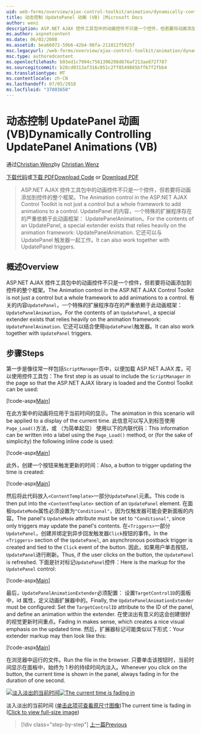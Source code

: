 ```yaml
---
uid: web-forms/overview/ajax-control-toolkit/animation/dynamically-controlling-updatepanel-animations-vb
title: 动态控制 UpdatePanel 动画 (VB) |Microsoft Docs
author: wenz
description: ASP.NET AJAX 控件工具包中的动画控件不只是一个控件，但若要将动画添加到控件的整个框架。 内容的...
ms.author: aspnetcontent
ms.date: 06/02/2008
ms.assetid: bea66072-59b6-42b4-98fa-211812f5925f
msc.legacyurl: /web-forms/overview/ajax-control-toolkit/animation/dynamically-controlling-updatepanel-animations-vb
msc.type: authoredcontent
ms.openlocfilehash: b93ed1c7994c7561396298d876af213ae872f787
ms.sourcegitcommit: b28cd0313af316c051c2ff8549865bff67f2fbb4
ms.translationtype: MT
ms.contentlocale: zh-CN
ms.lasthandoff: 07/05/2018
ms.locfileid: "37803650"
---
```

<a name="dynamically-controlling-updatepanel-animations-vb"></a><span data-ttu-id="7851d-104">动态控制 UpdatePanel 动画 (VB)</span><span class="sxs-lookup"><span data-stu-id="7851d-104">Dynamically Controlling UpdatePanel Animations (VB)</span></span>
====================
<span data-ttu-id="7851d-105">通过[Christian Wenz](https://github.com/wenz)</span><span class="sxs-lookup"><span data-stu-id="7851d-105">by [Christian Wenz](https://github.com/wenz)</span></span>

<span data-ttu-id="7851d-106">[下载代码](http://download.microsoft.com/download/9/3/f/93f8daea-bebd-4821-833b-95205389c7d0/UpdatePanelAnimation2.vb.zip)或[下载 PDF](http://download.microsoft.com/download/b/6/a/b6ae89ee-df69-4c87-9bfb-ad1eb2b23373/updatepanelanimation2VB.pdf)</span><span class="sxs-lookup"><span data-stu-id="7851d-106">[Download Code](http://download.microsoft.com/download/9/3/f/93f8daea-bebd-4821-833b-95205389c7d0/UpdatePanelAnimation2.vb.zip) or [Download PDF](http://download.microsoft.com/download/b/6/a/b6ae89ee-df69-4c87-9bfb-ad1eb2b23373/updatepanelanimation2VB.pdf)</span></span>

> <span data-ttu-id="7851d-107">ASP.NET AJAX 控件工具包中的动画控件不只是一个控件，但若要将动画添加到控件的整个框架。</span><span class="sxs-lookup"><span data-stu-id="7851d-107">The Animation control in the ASP.NET AJAX Control Toolkit is not just a control but a whole framework to add animations to a control.</span></span> <span data-ttu-id="7851d-108">UpdatePanel 的内容，一个特殊的扩展程序存在的严重依赖于此动画框架： UpdatePanelAnimation。</span><span class="sxs-lookup"><span data-stu-id="7851d-108">For the contents of an UpdatePanel, a special extender exists that relies heavily on the animation framework: UpdatePanelAnimation.</span></span> <span data-ttu-id="7851d-109">它还可以与 UpdatePanel 触发器一起工作。</span><span class="sxs-lookup"><span data-stu-id="7851d-109">It can also work together with UpdatePanel triggers.</span></span>


## <a name="overview"></a><span data-ttu-id="7851d-110">概述</span><span class="sxs-lookup"><span data-stu-id="7851d-110">Overview</span></span>

<span data-ttu-id="7851d-111">ASP.NET AJAX 控件工具包中的动画控件不只是一个控件，但若要将动画添加到控件的整个框架。</span><span class="sxs-lookup"><span data-stu-id="7851d-111">The Animation control in the ASP.NET AJAX Control Toolkit is not just a control but a whole framework to add animations to a control.</span></span> <span data-ttu-id="7851d-112">有关的内容`UpdatePanel`，一个特殊的扩展程序存在的严重依赖于此动画框架： `UpdatePanelAnimation`。</span><span class="sxs-lookup"><span data-stu-id="7851d-112">For the contents of an `UpdatePanel`, a special extender exists that relies heavily on the animation framework: `UpdatePanelAnimation`.</span></span> <span data-ttu-id="7851d-113">它还可以结合使用`UpdatePanel`触发器。</span><span class="sxs-lookup"><span data-stu-id="7851d-113">It can also work together with `UpdatePanel` triggers.</span></span>

## <a name="steps"></a><span data-ttu-id="7851d-114">步骤</span><span class="sxs-lookup"><span data-stu-id="7851d-114">Steps</span></span>

<span data-ttu-id="7851d-115">第一步是像往常一样包括`ScriptManager`页中，以便加载 ASP.NET AJAX 库，可以使用控件工具包：</span><span class="sxs-lookup"><span data-stu-id="7851d-115">The first step is as usual to include the `ScriptManager` in the page so that the ASP.NET AJAX library is loaded and the Control Toolkit can be used:</span></span>


[!code-aspx[Main](dynamically-controlling-updatepanel-animations-vb/samples/sample1.aspx)]

<span data-ttu-id="7851d-116">在此方案中的动画将应用于当前时间的显示。</span><span class="sxs-lookup"><span data-stu-id="7851d-116">The animation in this scenario will be applied to a display of the current time.</span></span> <span data-ttu-id="7851d-117">此信息可以写入到标签使用`Page_Load()`方法，或 （为简单起见） 使用以下的内联代码：</span><span class="sxs-lookup"><span data-stu-id="7851d-117">This information can be written into a label using the `Page_Load()` method, or (for the sake of simplicity) the following inline code is used:</span></span>


[!code-aspx[Main](dynamically-controlling-updatepanel-animations-vb/samples/sample2.aspx)]

<span data-ttu-id="7851d-118">此外，创建一个按钮来触发更新的时间：</span><span class="sxs-lookup"><span data-stu-id="7851d-118">Also, a button to trigger updating the time is created:</span></span>


[!code-aspx[Main](dynamically-controlling-updatepanel-animations-vb/samples/sample3.aspx)]

<span data-ttu-id="7851d-119">然后将此代码放入`<ContentTemplate>`一部分`UpdatePanel`元素。</span><span class="sxs-lookup"><span data-stu-id="7851d-119">This code is then put into the `<ContentTemplate>` section of an `UpdatePanel` element.</span></span> <span data-ttu-id="7851d-120">在面板`UpdateMode`属性必须设置为`"Conditional"`，因为仅触发器可能会更新面板的内容。</span><span class="sxs-lookup"><span data-stu-id="7851d-120">The panel's `UpdateMode` attribute must be set to `"Conditional"`, since only triggers may update the panel's contents.</span></span> <span data-ttu-id="7851d-121">在`<Triggers>`一部分`UpdatePanel`，创建并绑定到异步回发触发器`Click`按钮的事件。</span><span class="sxs-lookup"><span data-stu-id="7851d-121">In the `<Triggers>` section of the `UpdatePanel`, an asynchronous postback trigger is created and tied to the `Click` event of the button.</span></span> <span data-ttu-id="7851d-122">因此，如果用户单击按钮，`UpdatePanel`进行刷新。</span><span class="sxs-lookup"><span data-stu-id="7851d-122">Thus, if the user clicks on the button, the `UpdatePanel` is refreshed.</span></span> <span data-ttu-id="7851d-123">下面是针对标记`UpdatePanel`控件：</span><span class="sxs-lookup"><span data-stu-id="7851d-123">Here is the markup for the `UpdatePanel` control:</span></span>


[!code-aspx[Main](dynamically-controlling-updatepanel-animations-vb/samples/sample4.aspx)]

<span data-ttu-id="7851d-124">最后，`UpdatePanelAnimationExtender`必须配置： 设置`TargetControlID`的面板中，id 属性，定义动画扩展器中的。</span><span class="sxs-lookup"><span data-stu-id="7851d-124">Finally, the `UpdatePanelAnimationExtender` must be configured: Set the `TargetControlID` attribute to the ID of the panel, and define an animation within the extender.</span></span> <span data-ttu-id="7851d-125">在使淡出有意义的这会创建很好的视觉更新时间重点。</span><span class="sxs-lookup"><span data-stu-id="7851d-125">Fading in makes sense, which creates a nice visual emphasis on the updated time.</span></span> <span data-ttu-id="7851d-126">然后，扩展器标记可能类似以下形式：</span><span class="sxs-lookup"><span data-stu-id="7851d-126">Your extender markup may then look like this:</span></span>


[!code-aspx[Main](dynamically-controlling-updatepanel-animations-vb/samples/sample5.aspx)]

<span data-ttu-id="7851d-127">在浏览器中运行的文件。</span><span class="sxs-lookup"><span data-stu-id="7851d-127">Run the file in the browser.</span></span> <span data-ttu-id="7851d-128">只要单击该按钮时，当前时间显示在面板中，始终为 1 秒的持续时间内淡入。</span><span class="sxs-lookup"><span data-stu-id="7851d-128">Whenever you click on the button, the current time is shown in the panel, always fading in for the duration of one second.</span></span>


<span data-ttu-id="7851d-129">[![淡入淡出的当前时间](dynamically-controlling-updatepanel-animations-vb/_static/image2.png)](dynamically-controlling-updatepanel-animations-vb/_static/image1.png)</span><span class="sxs-lookup"><span data-stu-id="7851d-129">[![The current time is fading in](dynamically-controlling-updatepanel-animations-vb/_static/image2.png)](dynamically-controlling-updatepanel-animations-vb/_static/image1.png)</span></span>

<span data-ttu-id="7851d-130">淡入淡出的当前时间 ([单击此项可查看原尺寸图像](dynamically-controlling-updatepanel-animations-vb/_static/image3.png))</span><span class="sxs-lookup"><span data-stu-id="7851d-130">The current time is fading in ([Click to view full-size image](dynamically-controlling-updatepanel-animations-vb/_static/image3.png))</span></span>

> [!div class="step-by-step"]
> [<span data-ttu-id="7851d-131">上一篇</span><span class="sxs-lookup"><span data-stu-id="7851d-131">Previous</span></span>](animating-an-updatepanel-control-vb.md)
